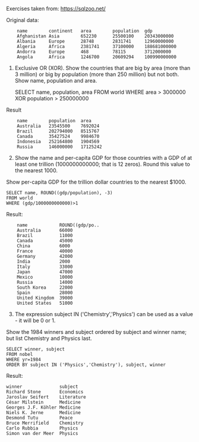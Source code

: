 
Exercises taken from: https://sqlzoo.net/

Original data:

```
    name	    continent	area	    population	gdp
    Afghanistan	Asia	    652230	    25500100	20343000000
    Albania	    Europe	    28748	    2831741	    12960000000
    Algeria	    Africa	    2381741	    37100000	188681000000
    Andorra	    Europe	    468	        78115	    3712000000
    Angola	    Africa	    1246700	    20609294	100990000000
```

1. Exclusive OR (XOR). Show the countries that are big by area (more than 3 million) or big by population (more than 250 million) but not both. Show name, population and area.

    SELECT name, population, area
    FROM world
    WHERE area > 3000000 XOR population > 250000000 

Result

```
    name	    population	area
    Australia	23545500	7692024
    Brazil	    202794000	8515767
    Canada	    35427524	9984670
    Indonesia	252164800	1904569
    Russia	    146000000	17125242
```

2. Show the name and per-capita GDP for those countries with a GDP of at least one trillion (1000000000000; that is 12 zeros). Round this value to the nearest 1000.

Show per-capita GDP for the trillion dollar countries to the nearest $1000.

    SELECT name, ROUND((gdp/population), -3)
    FROM world
    WHERE (gdp/1000000000000)>1

Result:
```
    name	        ROUND((gdp/po..
    Australia	    66000
    Brazil	        11000
    Canada	        45000
    China	        6000
    France	        40000
    Germany	        42000
    India	        2000
    Italy	        33000
    Japan	        47000
    Mexico	        10000
    Russia	        14000
    South Korea	    22000
    Spain	        28000
    United Kingdom	39000
    United States	51000
```

3. The expression subject IN ('Chemistry','Physics') can be used as a value - it will be 0 or 1.

Show the 1984 winners and subject ordered by subject and winner name; but list Chemistry and Physics last.

    SELECT winner, subject
    FROM nobel
    WHERE yr=1984
    ORDER BY subject IN ('Physics','Chemistry'), subject, winner

Result:
```
winner	            subject
Richard Stone	    Economics
Jaroslav Seifert	Literature
César Milstein	    Medicine
Georges J.F. Köhler	Medicine
Niels K. Jerne	    Medicine
Desmond Tutu	    Peace
Bruce Merrifield	Chemistry
Carlo Rubbia	    Physics
Simon van der Meer	Physics
```
